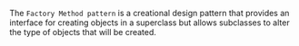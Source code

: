 The `Factory Method pattern` is a creational design pattern that provides an interface for creating objects in a superclass but allows subclasses to alter the type of objects that will be created.
